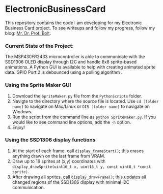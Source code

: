 # ElectronicBusinessCard
This repository contains the code I am developing for my Electronic Business Card project. To see writeups and follow my progress, follow my blog: [Mr. Dr. Prof. Bolt](https://mrdrprofbolt.wordpress.com/).

### Current State of the Project:
The MSP430FR2433 microcontroller is able to communicate with the SSD1306 OLED display through I2C and handle 8x8 sprite-based animations. A Python GUI is available to help with creating animated sprite data. GPIO Port 2 is debounced using a polling algorithm .

### Using the Sprite Maker GUI
1. Download the `SpriteMaker.py` file from the `PythonScripts` folder.
2. Navigte to the directory where the source file is located. Use `cd [folder name]` to navigate on Mac/Linux or `DIR [folder name]` to navigate on Windows.
3. Run the script from the command line as `python SpriteMaker.py`. If you would like to see command line options, add the `-h` option.
4. Enjoy!

### Using the SSD1306 display functions
1. At the start of each frame, call `display_frameStart()`; this erases anything drawn on the last frame from VRAM.
2. Draw up to 16 sprites at (x,y) coordinates with `display_drawSprite(uint16_t x, uint16_t y, const uint8_t *const sprite)`.
3. After drawing all sprites, call `display_drawFrame()`; this updates all changed regions of the SSD1306 display with minimal I2C communication.

